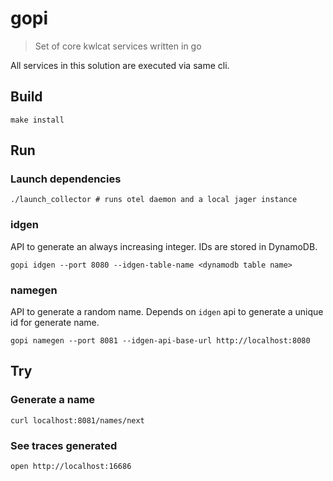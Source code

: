 # gopi

> Set of core kwlcat services written in go

All services in this solution are executed via same cli.

## Build

```shell
make install
```

## Run

### Launch dependencies

```shell
./launch_collector # runs otel daemon and a local jager instance
```

### idgen 
API to generate an always increasing integer. IDs are stored in DynamoDB.

```shell
gopi idgen --port 8080 --idgen-table-name <dynamodb table name>
```

### namegen
API to generate a random name. Depends on `idgen` api to generate a unique id for generate name.

```shell
gopi namegen --port 8081 --idgen-api-base-url http://localhost:8080 
```

## Try

### Generate a name

```shell
curl localhost:8081/names/next
```

### See traces generated

```shell
open http://localhost:16686 
```

